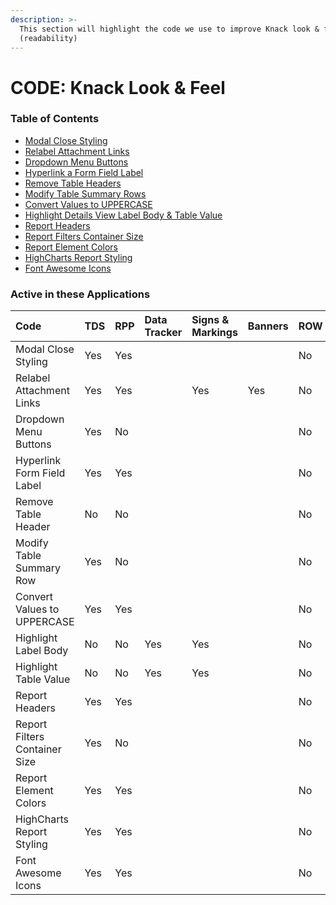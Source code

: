 ```yaml
---
description: >-
  This section will highlight the code we use to improve Knack look & feel
  (readability)
---
```


# CODE: Knack Look & Feel

### Table of Contents

* [Modal Close Styling](https://atd-dts.gitbook.io/atd-knack-operations/knack-code/looks/modal-close-styling)
* [Relabel Attachment Links](https://atd-dts.gitbook.io/atd-knack-operations/knack-code/looks/relabel-attachment-links)
* [Dropdown Menu Buttons](https://atd-dts.gitbook.io/atd-knack-operations/knack-code/looks/dropdown-menu-buttons)
* [Hyperlink a Form Field Label](https://atd-dts.gitbook.io/atd-knack-operations/knack-code/looks/hyperlink-form-field-label)
* [Remove Table Headers](https://atd-dts.gitbook.io/atd-knack-operations/knack-code/looks/remove-table-header)
* [Modify Table Summary Rows](https://atd-dts.gitbook.io/atd-knack-operations/knack-code/looks/modify-table-summary-row)
* [Convert Values to UPPERCASE](https://atd-dts.gitbook.io/atd-knack-operations/knack-code/looks/convert-values-to-uppercase)
* [Highlight Details View Label Body & Table Value](https://atd-dts.gitbook.io/atd-knack-operations/knack-code/looks/highlight-label-body)
* [Report Headers](https://atd-dts.gitbook.io/atd-knack-operations/knack-code/looks/report-headers)
* [Report Filters Container Size](https://atd-dts.gitbook.io/atd-knack-operations/knack-code/looks/report-filter-container)
* [Report Element Colors](https://atd-dts.gitbook.io/atd-knack-operations/knack-code/looks/report-element-colors)
* [HighCharts Report Styling](https://atd-dts.gitbook.io/atd-knack-operations/knack-code/looks/global-report-styling)
* [Font Awesome Icons](https://atd-dts.gitbook.io/atd-knack-operations/knack-code/looks/fa-icons)



### Active in these Applications

| Code | TDS | RPP | Data Tracker | Signs & Markings | Banners | ROW | DTS | HR | Finance | Parking Enterprise | VZA | SMO |
| :--- | :--- | :--- | :--- | :--- | :--- | :--- | :--- | :--- | :--- | :--- | :--- | :--- |
| Modal Close Styling | Yes | Yes |  |  |  | No |  |  |  |  |  |  |
| Relabel Attachment Links | Yes | Yes |  | Yes | Yes | No |  |  |  |  |  |  |
| Dropdown Menu Buttons | Yes | No |  |  |  | No |  |  |  |  |  |  |
| Hyperlink Form Field Label | Yes | Yes |  |  |  | No |  |  |  |  |  |  |
| Remove Table Header | No | No |  |  |  | No |  |  |  |  |  |  |
| Modify Table Summary Row | Yes | No |  |  |  | No |  |  |  |  |  |  |
| Convert Values to UPPERCASE | Yes | Yes |  |  |  | No |  |  |  |  |  |  |
| Highlight Label Body | No | No | Yes | Yes |  | No |  |  | Yes | Yes |  |  |
| Highlight Table Value | No | No | Yes | Yes |  | No |  |  | Yes | Yes |  |  |
| Report Headers | Yes | Yes |  |  |  | No |  |  |  |  |  |  |
| Report Filters Container Size | Yes | No |  |  |  | No |  |  |  |  |  |  |
| Report Element Colors | Yes | Yes |  |  |  | No |  |  |  |  |  |  |
| HighCharts Report Styling | Yes | Yes |  |  |  | No |  |  |  |  |  |  |
| Font Awesome Icons | Yes | Yes |  |  |  | No |  |  |  |  |  |  |





